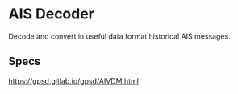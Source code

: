 # AIS Decoder

Decode and convert in useful data format historical AIS messages.


## Specs

https://gpsd.gitlab.io/gpsd/AIVDM.html

